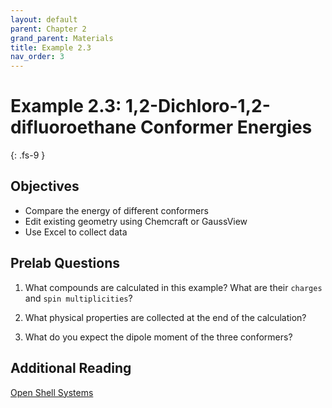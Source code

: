 ```yaml
---
layout: default
parent: Chapter 2
grand_parent: Materials
title: Example 2.3
nav_order: 3
---
```


# Example 2.3: 1,2-Dichloro-1,2-difluoroethane Conformer Energies
{: .fs-9 }

## Objectives
- Compare the energy of different conformers
- Edit existing geometry using Chemcraft or GaussView
- Use Excel to collect data

## Prelab Questions

1. What compounds are calculated in this example? What are their `charges` and `spin multiplicities`?

2. What physical properties are collected at the end of the calculation?

3. What do you expect the dipole moment of the three conformers?

## Additional Reading

[Open Shell Systems](https://www.schulz.chemie.uni-rostock.de/storages/uni-rostock/Alle_MNF/Chemie_Schulz/Computerchemie_2/closed.html)
